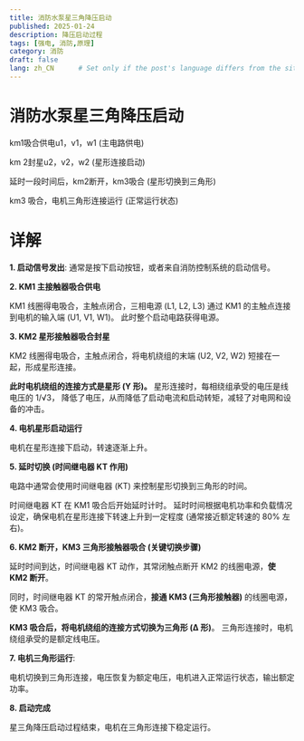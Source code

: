 ```yaml
---
title: 消防水泵星三角降压启动
published: 2025-01-24
description: 降压启动过程
tags: [强电, 消防,原理]
category: 消防
draft: false
lang: zh_CN      # Set only if the post's language differs from the site's language in `config.ts`
---
```


# **消防水泵星三角降压启动**

km1吸合供电u1，v1，w1 (主电路供电)

km 2封星u2，v2，w2 (星形连接启动)

延时一段时间后，km2断开，km3吸合 (星形切换到三角形)

km3 吸合，电机三角形连接运行 (正常运行状态)

# **详解**

**1. 启动信号发出**:  通常是按下启动按钮，或者来自消防控制系统的启动信号。

**2. KM1 主接触器吸合供电**

KM1 线圈得电吸合，主触点闭合，三相电源 (L1, L2, L3) 通过 KM1 的主触点连接到电机的输入端 (U1, V1, W1)。 此时整个启动电路获得电源。

**3. KM2 星形接触器吸合封星**

KM2 线圈得电吸合，主触点闭合，将电机绕组的末端 (U2, V2, W2) 短接在一起，形成星形连接。

**此时电机绕组的连接方式是星形 (Y 形)。** 星形连接时，每相绕组承受的电压是线电压的 1/√3， 降低了电压，从而降低了启动电流和启动转矩，减轻了对电网和设备的冲击。

**4. 电机星形启动运行**

电机在星形连接下启动，转速逐渐上升。

**5. 延时切换 (时间继电器 KT 作用)**

电路中通常会使用时间继电器 (KT) 来控制星形切换到三角形的时间。

时间继电器 KT 在 KM1 吸合后开始延时计时。 延时时间根据电机功率和负载情况设定，确保电机在星形连接下转速上升到一定程度 (通常接近额定转速的 80% 左右)。

**6. KM2 断开，KM3 三角形接触器吸合 (关键切换步骤)**

延时时间到达，时间继电器 KT 动作，其常闭触点断开 KM2 的线圈电源，**使 KM2 断开**。

同时，时间继电器 KT 的常开触点闭合，**接通 KM3 (三角形接触器)** 的线圈电源，使 KM3 吸合。

**KM3 吸合后，将电机绕组的连接方式切换为三角形 (Δ 形)**。 三角形连接时，电机绕组承受的是额定线电压。

**7. 电机三角形运行**:

电机切换到三角形连接，电压恢复为额定电压，电机进入正常运行状态，输出额定功率。

**8. 启动完成**

星三角降压启动过程结束，电机在三角形连接下稳定运行。
